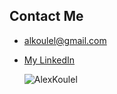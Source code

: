 ## Contact Me
- [alkoulel@gmail.com](mailto:alkoulel@gmail.com)
- [My LinkedIn](https://www.linkedin.com/in/alexandros-koulelis/)

  <p align="left"> <img src="https://komarev.com/ghpvc/?username=AlexKoulel&label=Profile%20views&color=0e75b6&style=flat" alt="AlexKoulel" /> </p>
